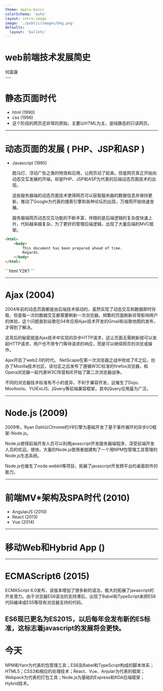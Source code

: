```yaml
---
theme: apple-basic
colorSchema: 'auto'
layout: intro-image
image: './public/images/bkg.png'
defaults:
  layout: 'bullets'
---
```


# 
<div class="absolute bottom-48 text-right">
<h1>web前端技术发展简史</h1>
  <span class="font-300">
    何富康
  </span>
</div>
---

# 静态页面时代 
* html (1990)
* css (1996)
* 这个阶段的网页还非常的原始，主要以HTML为主，是纯静态的只读网页。

---


# 动态页面的发展 ( PHP、JSP和ASP )
* Javascript (1995)
  
  跑马灯、浮动广告之类的特效和应用，让网页动了起来。但是网页真正开始向动态交互发展的开端，却是PHP、JSP和ASP为代表的后端动态页面技术的出现。

  这些服务器端的动态页面技术使得网页可以获取服务器的数据信息并保持更新，推动了Google为代表的搜索引擎和各种论坛的出现，万维网开始快速发展。

  服务器端网页动态交互功能的不断丰富，伴随的是后端逻辑的复杂度快速上升，代码越来越复杂。为了更好的管理后端逻辑，出现了大量后端的MVC框架。
  
<div class="flex justify-start pl-5">
<div class="pr-10" >
 
```html
<html>
	<body>
		This document has been prepared ahead of time.
		Regards.
	</body>
</html>
```
</div>
<div>
```html
<html>
	<body>
		Y2K? <?php echo time(); ?>
	</body>
</html>
```
</div>
</div>

---

# Ajax (2004)
2004年前的动态页面都是由后端技术驱动的，虽然实现了动态交互和数据即时存取，但是每一次的数据交互都需要刷新一次浏览器。频繁的页面刷新非常影响用户的体验，这个问题直到谷歌在04年应用Ajax技术开发的Gmail和谷歌地图的发布，才得到了解决。

这背后的秘密就是Ajax技术中实现的异步HTTP请求，这让页面无需刷新就可以发起HTTP请求，用户也不用专门等待请求的响应，而是可以继续网页的浏览或操作。

Ajax开启了web2.0的时代。
NetScape在第一次浏览器之战中败给了IE之后，创办了Mozilla技术社区，该社区之后发布了遵循W3C标准的firefox浏览器，和Opera浏览器一起代表W3C阵营和IE开始了第二次浏览器战争。

不同的浏览器技术标准有不小的差异，不利于兼容开发，这催生了Dojo、Mooltools、YUIExtJS、jQuery等前端兼容框架，其中jQuery应用最为广泛。

---

# Node.js (2009)
2009年，Ryan Dahl以Chrome的V8引擎为基础开发了基于事件循环的异步I/O框架-Node.js。

Node.js使得前端开发人员可以利用javascript开发服务器端程序，深受前端开发人员的欢迎。很快，大量的Node.js使用者就建构了一个用NPM包管理工具管理的Node.js生态系统。

Node.js也催生了node.webkit等项目，拓展了javascript开发跨平台的桌面软件的能力。

---

# 前端MV*架构及SPA时代 (2010)
* AngularJS (2010)
* React (2013)
* Vue (2014)

---

# 移动Web和Hybrid App ()

---

# ECMAScript6 (2015)
ECMAScript 6.0发布，该版本增加了很多新的语法，极大的拓展了javascript的开发潜力。由于浏览器ES6语法的支持滞后，出现了Babel和TypeScript来把ES6代码编译成ES5等现有浏览器支持的代码。

ES6现已更名为ES2015，以后每年会发布新的ES标准，这标志着javascript的发展将会更快。
---
# 今天

NPM和Yarn为代表的包管理工具；ES6及Babel和TypeScript构成的脚本体系；HTML5；CSS3和相应的处理技术；React、Vue、Anjular为代表的框架；Webpack为代表的打包工具；Node.js为基础的Express和KOA后端框架；Hybrid技术。

